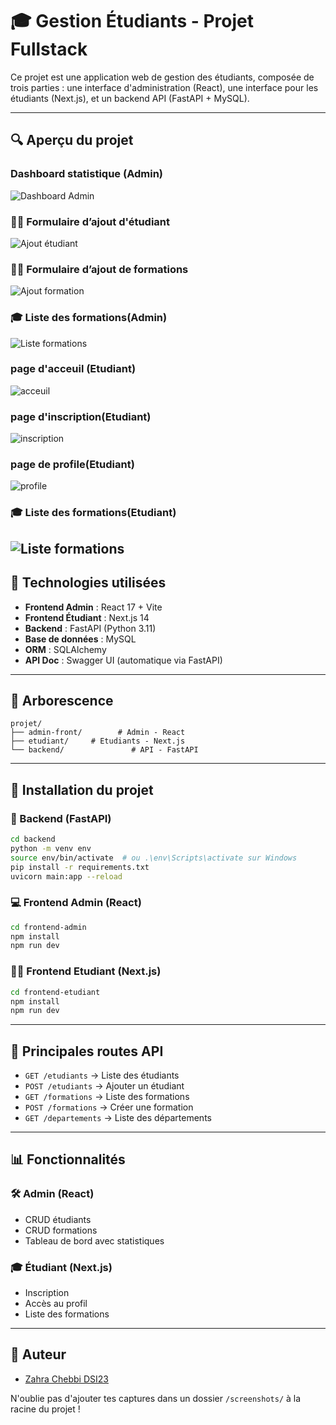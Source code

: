 # 🎓 Gestion Étudiants - Projet Fullstack

Ce projet est une application web de gestion des étudiants, composée de trois parties : une interface d'administration (React), une interface pour les étudiants (Next.js), et un backend API (FastAPI + MySQL).

---

## 🔍 Aperçu du projet
### Dashboard statistique (Admin)
![Dashboard Admin](./screenshots/Dashboard-admin.png)

### 👩‍🏫 Formulaire d’ajout d'étudiant
![Ajout étudiant](./screenshots/add-etudiant.png)
### 👩‍🏫 Formulaire d’ajout de formations
![Ajout formation](./screenshots/add-formation.png)

### 🎓 Liste des formations(Admin)
![Liste formations](./screenshots/formations-list.png)


### page d'acceuil (Etudiant)
![acceuil](./screenshots/acceuil.png)

### page d'inscription(Etudiant)
![inscription](./screenshots/inscription.png)

### page de profile(Etudiant)
![profile](./screenshots/profile.png)

### 🎓 Liste des formations(Etudiant)
![Liste formations](./screenshots/formations-list.png)
---

## 🔧 Technologies utilisées

- **Frontend Admin** : React 17 + Vite
- **Frontend Étudiant** : Next.js 14
- **Backend** : FastAPI (Python 3.11)
- **Base de données** : MySQL
- **ORM** : SQLAlchemy
- **API Doc** : Swagger UI (automatique via FastAPI)

---

## 📂 Arborescence

```
projet/
├── admin-front/        # Admin - React
├── etudiant/     # Etudiants - Next.js
└── backend/               # API - FastAPI
```

---

## 🚀 Installation du projet

### 🫠 Backend (FastAPI)
```bash
cd backend
python -m venv env
source env/bin/activate  # ou .\env\Scripts\activate sur Windows
pip install -r requirements.txt
uvicorn main:app --reload
```

### 💻 Frontend Admin (React)
```bash
cd frontend-admin
npm install
npm run dev
```

### 👨‍🏫 Frontend Etudiant (Next.js)
```bash
cd frontend-etudiant
npm install
npm run dev
```

---

## 🔗 Principales routes API

- `GET /etudiants` → Liste des étudiants
- `POST /etudiants` → Ajouter un étudiant
- `GET /formations` → Liste des formations
- `POST /formations` → Créer une formation
- `GET /departements` → Liste des départements

---

## 📊 Fonctionnalités

### 🛠 Admin (React)
- CRUD étudiants
- CRUD formations
- Tableau de bord avec statistiques

### 🎓 Étudiant (Next.js)
- Inscription
- Accès au profil
- Liste des formations

---

## 👤 Auteur

- [Zahra Chebbi DSI23](https://github.com/ton-github)

N'oublie pas d'ajouter tes captures dans un dossier `/screenshots/` à la racine du projet !

